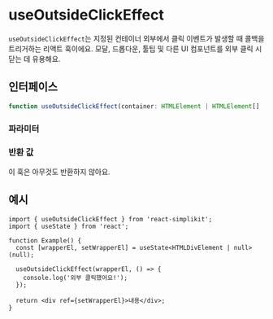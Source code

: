 # useOutsideClickEffect

`useOutsideClickEffect`는 지정된 컨테이너 외부에서 클릭 이벤트가 발생할 때 콜백을 트리거하는 리액트 훅이에요. 모달, 드롭다운, 툴팁 및 다른 UI 컴포넌트를 외부 클릭 시 닫는 데 유용해요.

## 인터페이스

```ts
function useOutsideClickEffect(container: HTMLElement | HTMLElement[] | null, callback: () => void): void;
```

### 파라미터

<Interface
  required
  name="container"
  type="HTMLElement | HTMLElement[] | null"
  description="단일 HTML 요소, HTML 요소 배열 또는 <code>null</code>이에요. <code>null</code>인 경우, 이벤트 리스너가 연결되지 않아요."
/>

<Interface
  required
  name="callback"
  type="() => void"
  description="지정된 컨테이너 외부를 클릭할 때 실행되는 함수예요."
/>

### 반환 값

이 훅은 아무것도 반환하지 않아요.

## 예시

```tsx
import { useOutsideClickEffect } from 'react-simplikit';
import { useState } from 'react';

function Example() {
  const [wrapperEl, setWrapperEl] = useState<HTMLDivElement | null>(null);

  useOutsideClickEffect(wrapperEl, () => {
    console.log('외부 클릭했어요!');
  });

  return <div ref={setWrapperEl}>내용</div>;
}
```

